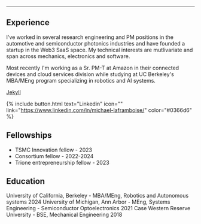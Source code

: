 ---



## Experience
I've worked in several research engineering and PM positions in the automotive and semiconductor photonics industries and have founded a startup in the Web3 SaaS space. My technical interests are mutlivariate and span across mechanics, electronics and software. 

Most recently I'm working as a Sr. PM-T at Amazon in their connected devices and cloud services division while studying at UC Berkeley's MBA/MEng program specializing in robotics and AI systems.

[Jekyll](https://jekyllrb.com/) 

{% include button.html text="Linkedin" icon="" link="https://www.linkedin.com/in/michael-laframboise/" color="#0366d6" %} 
## Fellowships
- TSMC Innovation fellow - 2023
- Consortium fellow - 2022-2024
- Trione entrepreneurship fellow - 2023
## Education
University of California, Berkeley - MBA/MEng, Robotics and Autonomous systems 2024
University of Michigan, Ann Arbor - MEng, Systems Engineering - Semiconductor Optoelectronics 2021
Case Western Reserve University - BSE, Mechanical Engineering 2018
